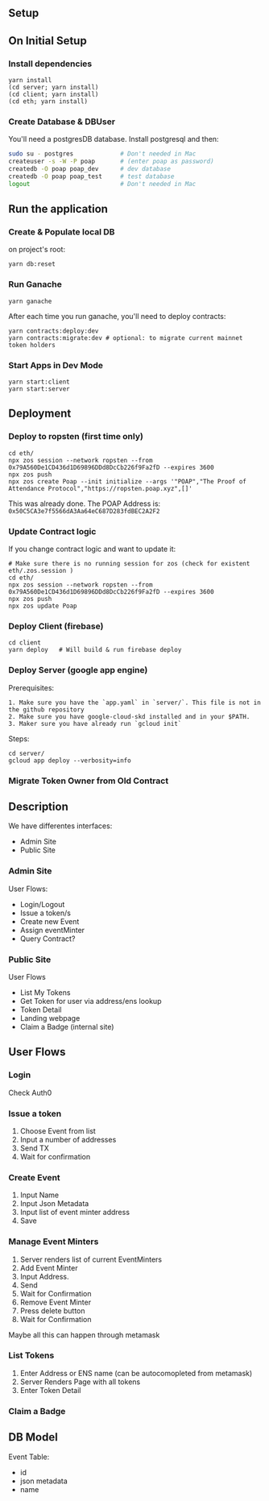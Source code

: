 ## Setup

## On Initial Setup

### Install dependencies

    yarn install
    (cd server; yarn install)
    (cd client; yarn install)
    (cd eth; yarn install)

### Create Database & DBUser

You'll need a postgresDB database. Install postgresql and then:

```bash
sudo su - postgres             # Don't needed in Mac
createuser -s -W -P poap       # (enter poap as password)
createdb -O poap poap_dev      # dev database
createdb -O poap poap_test     # test database
logout                         # Don't needed in Mac
```

## Run the application

### Create & Populate local DB

on project's root:

    yarn db:reset

### Run Ganache

    yarn ganache

After each time you run ganache, you'll need to deploy contracts:

    yarn contracts:deploy:dev
    yarn contracts:migrate:dev # optional: to migrate current mainnet token holders

### Start Apps in Dev Mode

    yarn start:client
    yarn start:server

## Deployment

### Deploy to ropsten (first time only)

    cd eth/
    npx zos session --network ropsten --from 0x79A560De1CD436d1D69896DDd8DcCb226f9Fa2fD --expires 3600
    npx zos push
    npx zos create Poap --init initialize --args '"POAP","The Proof of Attendance Protocol","https://ropsten.poap.xyz",[]'

This was already done. The POAP Address is: `0x50C5CA3e7f5566dA3Aa64eC687D283fdBEC2A2F2`

### Update Contract logic

If you change contract logic and want to update it:

    # Make sure there is no running session for zos (check for existent eth/.zos.session )
    cd eth/
    npx zos session --network ropsten --from 0x79A560De1CD436d1D69896DDd8DcCb226f9Fa2fD --expires 3600
    npx zos push
    npx zos update Poap

### Deploy Client (firebase)

    cd client
    yarn deploy   # Will build & run firebase deploy

### Deploy Server (google app engine)

Prerequisites:

    1. Make sure you have the `app.yaml` in `server/`. This file is not in the github repository
    2. Make sure you have google-cloud-skd installed and in your $PATH.
    3. Maker sure you have already run `gcloud init`

Steps:

    cd server/
    gcloud app deploy --verbosity=info

### Migrate Token Owner from Old Contract

## Description

We have differentes interfaces:

- Admin Site
- Public Site

### Admin Site

User Flows:

- Login/Logout
- Issue a token/s
- Create new Event
- Assign eventMinter
- Query Contract?

### Public Site

User Flows

- List My Tokens
- Get Token for user via address/ens lookup
- Token Detail
- Landing webpage
- Claim a Badge (internal site)

## User Flows

### Login

Check Auth0

### Issue a token

1. Choose Event from list
2. Input a number of addresses
3. Send TX
4. Wait for confirmation

### Create Event

1. Input Name
2. Input Json Metadata
3. Input list of event minter address
4. Save

### Manage Event Minters

1. Server renders list of current EventMinters
2. Add Event Minter
3. Input Address.
4. Send
5. Wait for Confirmation
6. Remove Event Minter
7. Press delete button
8. Wait for Confirmation

Maybe all this can happen through metamask

### List Tokens

1. Enter Address or ENS name (can be autocomopleted from metamask)
2. Server Renders Page with all tokens
3. Enter Token Detail

### Claim a Badge

## DB Model

Event Table:

- id
- json metadata
- name
